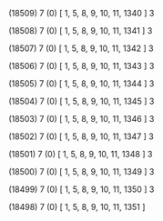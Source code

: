 (18509) 7 (0) [ 1, 5, 8, 9, 10, 11, 1340 ] 3 


(18508) 7 (0) [ 1, 5, 8, 9, 10, 11, 1341 ] 3 


(18507) 7 (0) [ 1, 5, 8, 9, 10, 11, 1342 ] 3 


(18506) 7 (0) [ 1, 5, 8, 9, 10, 11, 1343 ] 3 


(18505) 7 (0) [ 1, 5, 8, 9, 10, 11, 1344 ] 3 


(18504) 7 (0) [ 1, 5, 8, 9, 10, 11, 1345 ] 3 


(18503) 7 (0) [ 1, 5, 8, 9, 10, 11, 1346 ] 3 


(18502) 7 (0) [ 1, 5, 8, 9, 10, 11, 1347 ] 3 


(18501) 7 (0) [ 1, 5, 8, 9, 10, 11, 1348 ] 3 


(18500) 7 (0) [ 1, 5, 8, 9, 10, 11, 1349 ] 3 


(18499) 7 (0) [ 1, 5, 8, 9, 10, 11, 1350 ] 3 


(18498) 7 (0) [ 1, 5, 8, 9, 10, 11, 1351 ]  

